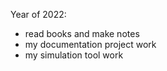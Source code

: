Year of 2022:
- read books and make notes
- my documentation project work
- my simulation tool work
